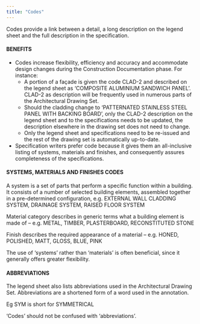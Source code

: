 ```yaml
---
title: "Codes"
---
```

Codes provide a link between a detail, a long description on the legend sheet and the full description in the specification.

#### BENEFITS

- Codes increase flexibility, efficiency and accuracy and accommodate design changes during the Construction Documentation phase. For instance:
	- A portion of a façade is given the code CLAD-2 and described on the legend sheet as ‘COMPOSITE ALUMINIUM SANDWICH PANEL’. CLAD-2 as description will be frequently used in numerous parts of the Architectural Drawing Set.
	- Should the cladding change to ‘PATTERNATED STAINLESS STEEL PANEL WITH BACKING BOARD’, only the CLAD-2 description on the legend sheet and to the specifications needs to be updated, the description elsewhere in the drawing set does not need to change.
	- Only the legend sheet and specifications need to be re-issued and the rest of the drawing set is automatically up-to-date.
- Specification writers prefer code because it gives them an all-inclusive listing of systems, materials and finishes, and consequently assures completeness of the specifications.

#### SYSTEMS, MATERIALS AND FINISHES CODES

A system is a set of parts that perform a specific function within a building. It consists of a number of selected building elements, assembled together in a pre-determined configuration, e.g. EXTERNAL WALL CLADDING SYSTEM, DRAINAGE SYSTEM, RAISED FLOOR SYSTEM

Material category describes in generic terms what a building element is made of – e.g. METAL, TIMBER, PLASTERBOARD, RECONSTITUTED STONE

Finish describes the required appearance of a material – e.g. HONED, POLISHED, MATT, GLOSS, BLUE, PINK

The use of ‘systems’ rather than ‘materials’ is often beneficial, since it generally offers greater flexibility.

#### ABBREVIATIONS

The legend sheet also lists abbreviations used in the Architectural Drawing Set. Abbreviations are a shortened form of a word used in the annotation. 

Eg SYM is short for SYMMETRICAL

‘Codes’ should not be confused with ‘abbreviations’.